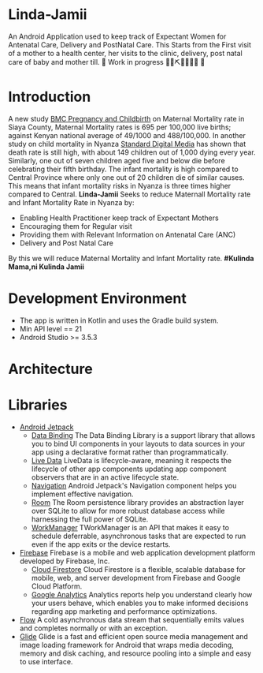 # Linda-Jamii
An Android Application used to keep track of Expectant Women for Antenatal Care, Delivery and PostNatal Care. This Starts from the First visit of a mother to a health center, her visits to the clinic, delivery, post natal care of baby and mother till. 🚧 Work in progress 👷‍♀️⛏👷🔧️👷🔧 🚧 

# Introduction
A new study [BMC Pregnancy and Childbirth](https://bmcpregnancychildbirth.biomedcentral.com/articles/10.1186/s12884-019-2485-2) on Maternal Mortality rate in Siaya County, Maternal Mortality rates is 695 per 100,000 live births; against Kenyan national average of 49/1000 and 488/100,000. In another study on child mortality in Nyanza [Standard Digital Media](https://www.standardmedia.co.ke/article/2000043800/child-mortality-rates-still-high-in-nyanza) has shown that death rate is still high, with about 149 children out of 1,000 dying every year. Similarly, one out of seven children aged five and below die before celebrating their fifth birthday. 
The infant mortality is high compared to Central Province where only one out of 20 children die of similar causes. This means that infant mortality risks in Nyanza is three times higher compared to Central.
**Linda-Jamii** Seeks to reduce Maternall Mortality rate and Infant Mortality Rate in Nyanza by:
- Enabling Health Practitioner keep track of Expectant Mothers
- Encouraging them for Regular visit
- Providing them with Relevant Information on Antenatal Care (ANC)
- Delivery and Post Natal Care

By this we will reduce Maternal Mortality and Infant Mortality rate. **#Kulinda Mama,ni Kulinda Jamii**

# Development Environment
* The app is written in Kotlin and uses the Gradle build system.
* Min API level == 21  
* Android Studio >= 3.5.3

# Architecture 

# Libraries
* [Android Jetpack](https://developer.android.com/jetpack)
   * [Data Binding](https://developer.android.com/topic/libraries/data-binding/) The Data Binding Library is a support library that allows you to bind UI components in your layouts to data sources in your app using a declarative format rather than programmatically.
   * [Live Data](https://developer.android.com/topic/libraries/architecture/livedata) LiveData is lifecycle-aware, meaning it respects the lifecycle of other app components updating app component observers that are in an active lifecycle state.
   * [Navigation](https://developer.android.com/guide/navigation/) Android Jetpack's Navigation component helps you implement effective navigation.
   * [Room](https://developer.android.com/topic/libraries/architecture/room) The Room persistence library provides an abstraction layer over SQLite to allow for more robust database access while harnessing the full power of SQLite.
   * [WorkManager](https://developer.android.com/topic/libraries/architecture/workmanager) TWorkManager is an API that makes it easy to schedule deferrable, asynchronous tasks that are expected to run even if the app exits or the device restarts.
* [Firebase](https://firebase.google.com/) Firebase is a mobile and web application development platform developed by Firebase, Inc.
  * [Cloud Firestore](https://firebase.google.com/docs/firestore) Cloud Firestore is a flexible, scalable database for mobile, web, and server development from Firebase and Google Cloud Platform.
  * [Google Analytics](https://firebase.google.com/docs/analytics) Analytics reports help you understand clearly how your users behave, which enables you to make informed decisions regarding app marketing and performance optimizations.
* [Flow](https://kotlin.github.io/kotlinx.coroutines/kotlinx-coroutines-core/kotlinx.coroutines.flow/-flow/) A cold asynchronous data stream that sequentially emits values and completes normally or with an exception.
* [Glide](https://github.com/bumptech/glide) Glide is a fast and efficient open source media management and image loading framework for Android that wraps media decoding, memory and disk caching, and resource pooling into a simple and easy to use interface.
